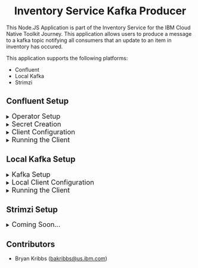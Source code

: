 <h1 align="center"> Inventory Service Kafka Producer </h1>

This Node.JS Application is part of the Inventory Service for the IBM Cloud Native Toolkit Journey. This application allows users to produce a message to a kafka topic notifying all consumers that an update to an item in inventory has occured.

This application supports the following platforms:
  - Confluent
  - Local Kafka
  - Strimzi
<h2 align="Left">
Confluent Setup
</h2>

<details>
  <summary><span style="font-size:18px">Operator Setup</span></summary>
  <br />
  Follow the Instructions at the following link to setup [confluent](https://github.ibm.com/ben-cornwell/confluent-operator/) on OpenShift.

  Be sure to record the `global.sasl.plain.username` and `global.sasl.plain.password` from the `values` file in the `confluent-operator` directory for the `Secret Creation` step below.

  Once the operator has finished installing, **copy** the `confluentCA.key` and `confluentCA.pem` and move it to a convient location for you to access. Both will be needed for the `Secret Creation` step as well.

</details>

<details>
  <summary><span style="font-size:18px">Secret Creation</span></summary>
  <br />
  Secrets will be needed in order to connect your Kafka Client to the running instance of Kafka. **Two** secrets will need to be created.

  First will be named `confluent-kafka-cert`. Use the following command to create the secret:

  ```bash
  oc create secret tls confluent-kafka-cert --cert='./~PATH TO PEM~/confluentCA.pem' --key='./~PATH TO KEY~/confluentCA.key' -n NAMESPACE
  ```

  *Replace the `PATH TO` with the proper directory path to the file and `NAMESPACE` with the namespace you want it to be deployed.*

  The second key to create will be named `kafka-operator-key`. Use the following command to create the secret:

  ```bash
  oc create secret generic kafka-operator-key --from-literal=username=GLOBAL.SASL.PLAIN.USERNAME --from-literal=password=GLOBAL.SASL.PLAIN.PASSWORD -n NAMESPACE
  ```

  *Replace the `GLOBAL.SASL.PLAIN.*` with the value from the previous step and `NAMESPACE` with the namespace you want it to be deployed.*

</details>

<details>
  <summary><span style="font-size:18px">Client Configuration</span></summary>
  <br />
  First we need to setup the `clusterDev` configuration for the new deployed services.

  Open the file `/src/env/clusterDev.js`. **Modify** the following capitalized parameters to match your deployment.

  ```javascript
    kafka: {
        TOPIC: 'YOUR TOPIC',
        BROKERS: ['kafka.NAMESPACE.svc:9071'],
        GROUPID: 'GROUPID',
        CLIENTID: 'CLIENTID',
        SASLMECH:'plain',
        CONNECTIONTIMEOUT: 3000,
        AUTHENTICATIONTIMEOUT: 1000,
        REAUTHENTICATIONTHRESHOLD: 10000,
        RETRIES: 3,
        MAXRETRYTIME: 5
      }
  ```

  Check out the [documentation](https://kafka.js.org/docs/configuration) for details about the other parameters.

</details>

<details>
  <summary><span style="font-size:18px">Running the Client</span></summary>
  <br />
  Deploying to Openshift

  ```bash
    oc apply -f openshift/deployment.yaml -n NAMESPACE
  ```

  Once the Deployment is ready, Access the swagger page via through the Route that was created. You can find the route through:

  ```bash
    oc get route -n dev | grep test-kafka  
  ```
  
  Go to the link that looks like: `test-kafka-NAMESPACE.---.us-east.containers.appdomain.cloud `
  
</details>

<h2 align="Left">
Local Kafka Setup
</h2>

<details>
  <summary><span style="font-size:18px">Kafka Setup</span></summary>
  <br />
  Make sure you have an instance of kafka running either locally or remotely.

  Following the instruction [here](https://kafka.apache.org/quickstart) for running kafka locally.

</details>

<details>
  <summary><span style="font-size:18px">Local Client Configuration</span></summary>
  <br />
  First we need to setup the `localDev` configuration for the new deployed services.

  Open the file `/src/env/localDev.js`. **Modify** the following capitalized parameters to match your deployment.

  ```javascript
    kafka: {
        TOPIC: 'YOUR TOPIC',
        BROKERS: ['localhost:9092'],
        GROUPID: 'GROUPID',
        CLIENTID: 'CLIENTID',
        CONNECTIONTIMEOUT: 3000,
        AUTHENTICATIONTIMEOUT: 1000,
        REAUTHENTICATIONTHRESHOLD: 10000,
        RETRIES: 3,
        MAXRETRYTIME: 5
      }
  ```

</details>

<details>
  <summary><span style="font-size:18px">Running the Client</span></summary>
  <br />
  Install the dependencies

  ```bash
  npm install
  ```

  To start the server run:

  ```bash
  npm run dev
  ```

  Access the swagger page via [http:localhost:3000](http://localhost:3000/)

</details>

<h2 align="Left">
Strimzi Setup
</h2>

<details>
  <summary><span style="font-size:18px">Coming Soon...</span></summary>

</details>

<h2 align="Left">
Contributors
</h2>

- Bryan Kribbs (bakribbs@us.ibm.com)
